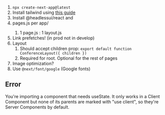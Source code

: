 1. `npx create-next-app@latest`
2. Install tailwind using [this guide](https://beta.nextjs.org/docs/styling/tailwind-css)
3. Install @headlessui/react and 
4. pages.js per app/<folder>
	1. 1 page.js : 1 layout.js
5. Link prefetches! (in prod not in develop)
6. Layout
	1. Should accept children prop: `export default function ConferenceLayout({ children })`
	2. Required for root. Optional for the rest of pages
7. Image optimization?
8. Use `@next/font/google` (Google fonts)

## Error

You're importing a component that needs useState. It only works in a Client Component but none of its parents are marked with "use client", so they're Server Components by default.

